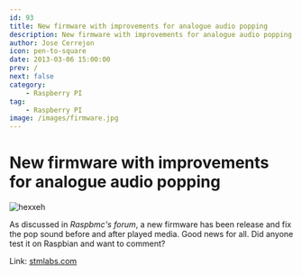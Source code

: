 ```yaml
---
id: 93
title: New firmware with improvements for analogue audio popping
description: New firmware with improvements for analogue audio popping
author: Jose Cerrejon
icon: pen-to-square
date: 2013-03-06 15:00:00
prev: /
next: false
category:
    - Raspberry PI
tag:
    - Raspberry PI
image: /images/firmware.jpg
---
```


# New firmware with improvements for analogue audio popping

![hexxeh](/images/firmware.jpg)

As discussed in _Raspbmc's forum_, a new firmware has been release and fix the pop sound before and after played media. Good news for all. Did anyone test it on Raspbian and want to comment?

Link: [stmlabs.com](https://forum.stmlabs.com/showthread.php?tid=4573&pid=59568#pid59568)
